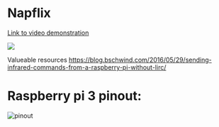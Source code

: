 # Napflix

[Link to video demonstration](https://youtube.com/shorts/NPL6IZKH5Uc)

![](https://i.imgur.com/jBwUgAB.png)

Valueable resources
https://blog.bschwind.com/2016/05/29/sending-infrared-commands-from-a-raspberry-pi-without-lirc/

# Raspberry pi 3 pinout:
![pinout](https://pi4j.com/1.2/images/j8header-3b.png)
